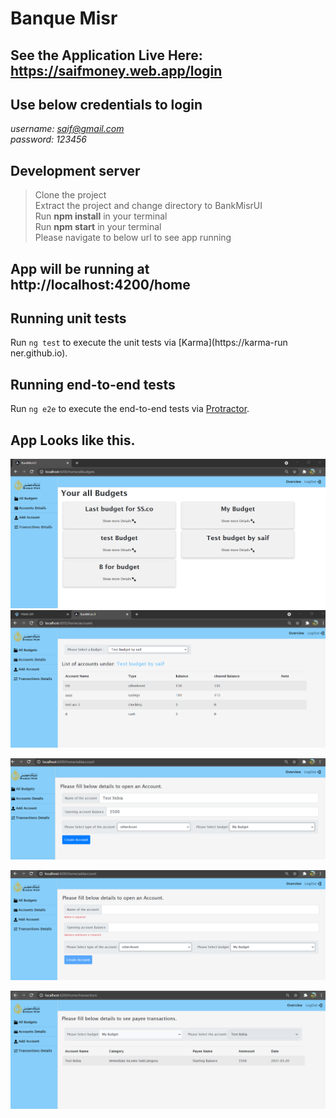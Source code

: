 # Banque Misr
## See the Application Live Here: https://saifmoney.web.app/login
## Use below credentials to login </br>
*username: saif@gmail.com* </br>
*password: 123456*

## Development server
>Clone the project </br>
>Extract the project and change directory to BankMisrUI</br>
>Run **npm install** in your terminal</br>
>Run **npm start** in your terminal</br>
>Please navigate to below url to see app running </br>
## App will be running at http://localhost:4200/home 

## Running unit tests

Run `ng test` to execute the unit tests via [Karma](https://karma-run
ner.github.io).

## Running end-to-end tests

Run `ng e2e` to execute the end-to-end tests via [Protractor](http://www.protractortest.org/).

## App Looks like this.

![](https://github.com/XI1936/BankMisr/blob/master/projScreens/1.png)
![](https://github.com/XI1936/BankMisr/blob/master/projScreens/2.PNG)


![](https://github.com/XI1936/BankMisr/blob/master/projScreens/3.PNG)


![](https://github.com/XI1936/BankMisr/blob/master/projScreens/4.PNG)


![](https://github.com/XI1936/BankMisr/blob/master/projScreens/5.PNG)


